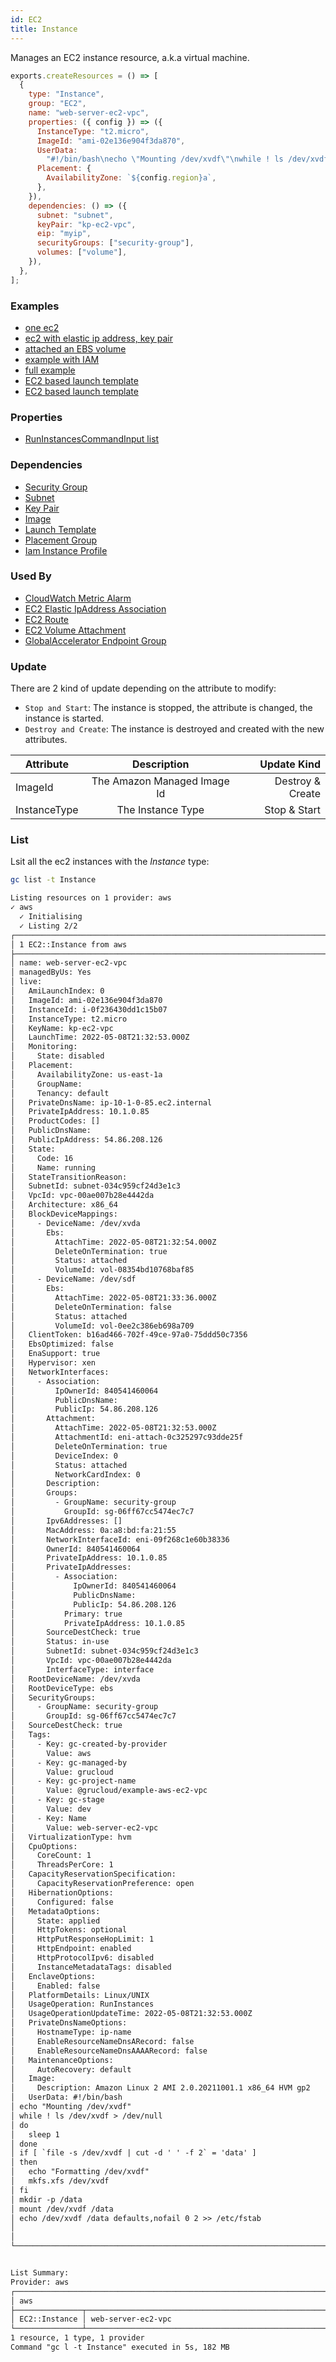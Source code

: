 ```yaml
---
id: EC2
title: Instance
---
```


Manages an EC2 instance resource, a.k.a virtual machine.

```js
exports.createResources = () => [
  {
    type: "Instance",
    group: "EC2",
    name: "web-server-ec2-vpc",
    properties: ({ config }) => ({
      InstanceType: "t2.micro",
      ImageId: "ami-02e136e904f3da870",
      UserData:
        "#!/bin/bash\necho \"Mounting /dev/xvdf\"\nwhile ! ls /dev/xvdf > /dev/null\ndo \n  sleep 1\ndone\nif [ `file -s /dev/xvdf | cut -d ' ' -f 2` = 'data' ]\nthen\n  echo \"Formatting /dev/xvdf\"\n  mkfs.xfs /dev/xvdf\nfi\nmkdir -p /data\nmount /dev/xvdf /data\necho /dev/xvdf /data defaults,nofail 0 2 >> /etc/fstab\n",
      Placement: {
        AvailabilityZone: `${config.region}a`,
      },
    }),
    dependencies: () => ({
      subnet: "subnet",
      keyPair: "kp-ec2-vpc",
      eip: "myip",
      securityGroups: ["security-group"],
      volumes: ["volume"],
    }),
  },
];
```

### Examples

- [one ec2](https://github.com/grucloud/grucloud/blob/main/examples/aws/EC2/ec2-simple/)
- [ec2 with elastic ip address, key pair](https://github.com/grucloud/grucloud/blob/main/examples/aws/EC2/ec2)
- [attached an EBS volume](https://github.com/grucloud/grucloud/blob/main/examples/aws/EC2/volume)
- [example with IAM](https://github.com/grucloud/grucloud/blob/main/examples/aws/IAM/iam)
- [full example](https://github.com/grucloud/grucloud/blob/main/examples/aws/EC2/ec2-vpc)
- [EC2 based launch template](https://github.com/grucloud/grucloud/blob/main/examples/aws/EC2/launchTemplate)
- [EC2 based launch template](https://github.com/grucloud/grucloud/blob/main/examples/aws/EC2/launchTemplate-sg)

### Properties

- [RunInstancesCommandInput list](https://docs.aws.amazon.com/AWSJavaScriptSDK/v3/latest/clients/client-ec2/interfaces/runinstancescommandinput.html)

### Dependencies

- [Security Group](./SecurityGroup.md)
- [Subnet](./Subnet.md)
- [Key Pair](./KeyPair.md)
- [Image](./Image.md)
- [Launch Template](./LaunchTemplate.md)
- [Placement Group](./PlacementGroup.md)
- [Iam Instance Profile](../IAM/InstanceProfile.md)

### Used By

- [CloudWatch Metric Alarm](../CloudWatch/MetricAlarm.md)
- [EC2 Elastic IpAddress Association](./ElasticIpAddressAssociation.md)
- [EC2 Route](./Route.md)
- [EC2 Volume Attachment](./VolumeAttachment.md)
- [GlobalAccelerator Endpoint Group](../GlobalAccelerator/EndpointGroup.md)

### Update

There are 2 kind of update depending on the attribute to modify:

- `Stop and Start`: The instance is stopped, the attribute is changed, the instance is started.
- `Destroy and Create`: The instance is destroyed and created with the new attributes.

| Attribute    |         Description         |      Update Kind |
| ------------ | :-------------------------: | ---------------: |
| ImageId      | The Amazon Managed Image Id | Destroy & Create |
| InstanceType |      The Instance Type      |     Stop & Start |

### List

Lsit all the ec2 instances with the _Instance_ type:

```sh
gc list -t Instance
```

```txt
Listing resources on 1 provider: aws
✓ aws
  ✓ Initialising
  ✓ Listing 2/2
┌───────────────────────────────────────────────────────────────────────┐
│ 1 EC2::Instance from aws                                              │
├───────────────────────────────────────────────────────────────────────┤
│ name: web-server-ec2-vpc                                              │
│ managedByUs: Yes                                                      │
│ live:                                                                 │
│   AmiLaunchIndex: 0                                                   │
│   ImageId: ami-02e136e904f3da870                                      │
│   InstanceId: i-0f236430dd1c15b07                                     │
│   InstanceType: t2.micro                                              │
│   KeyName: kp-ec2-vpc                                                 │
│   LaunchTime: 2022-05-08T21:32:53.000Z                                │
│   Monitoring:                                                         │
│     State: disabled                                                   │
│   Placement:                                                          │
│     AvailabilityZone: us-east-1a                                      │
│     GroupName:                                                        │
│     Tenancy: default                                                  │
│   PrivateDnsName: ip-10-1-0-85.ec2.internal                           │
│   PrivateIpAddress: 10.1.0.85                                         │
│   ProductCodes: []                                                    │
│   PublicDnsName:                                                      │
│   PublicIpAddress: 54.86.208.126                                      │
│   State:                                                              │
│     Code: 16                                                          │
│     Name: running                                                     │
│   StateTransitionReason:                                              │
│   SubnetId: subnet-034c959cf24d3e1c3                                  │
│   VpcId: vpc-00ae007b28e4442da                                        │
│   Architecture: x86_64                                                │
│   BlockDeviceMappings:                                                │
│     - DeviceName: /dev/xvda                                           │
│       Ebs:                                                            │
│         AttachTime: 2022-05-08T21:32:54.000Z                          │
│         DeleteOnTermination: true                                     │
│         Status: attached                                              │
│         VolumeId: vol-08354bd10768baf85                               │
│     - DeviceName: /dev/sdf                                            │
│       Ebs:                                                            │
│         AttachTime: 2022-05-08T21:33:36.000Z                          │
│         DeleteOnTermination: false                                    │
│         Status: attached                                              │
│         VolumeId: vol-0ee2c386eb698a709                               │
│   ClientToken: b16ad466-702f-49ce-97a0-75ddd50c7356                   │
│   EbsOptimized: false                                                 │
│   EnaSupport: true                                                    │
│   Hypervisor: xen                                                     │
│   NetworkInterfaces:                                                  │
│     - Association:                                                    │
│         IpOwnerId: 840541460064                                       │
│         PublicDnsName:                                                │
│         PublicIp: 54.86.208.126                                       │
│       Attachment:                                                     │
│         AttachTime: 2022-05-08T21:32:53.000Z                          │
│         AttachmentId: eni-attach-0c325297c93dde25f                    │
│         DeleteOnTermination: true                                     │
│         DeviceIndex: 0                                                │
│         Status: attached                                              │
│         NetworkCardIndex: 0                                           │
│       Description:                                                    │
│       Groups:                                                         │
│         - GroupName: security-group                                   │
│           GroupId: sg-06ff67cc5474ec7c7                               │
│       Ipv6Addresses: []                                               │
│       MacAddress: 0a:a8:bd:fa:21:55                                   │
│       NetworkInterfaceId: eni-09f268c1e60b38336                       │
│       OwnerId: 840541460064                                           │
│       PrivateIpAddress: 10.1.0.85                                     │
│       PrivateIpAddresses:                                             │
│         - Association:                                                │
│             IpOwnerId: 840541460064                                   │
│             PublicDnsName:                                            │
│             PublicIp: 54.86.208.126                                   │
│           Primary: true                                               │
│           PrivateIpAddress: 10.1.0.85                                 │
│       SourceDestCheck: true                                           │
│       Status: in-use                                                  │
│       SubnetId: subnet-034c959cf24d3e1c3                              │
│       VpcId: vpc-00ae007b28e4442da                                    │
│       InterfaceType: interface                                        │
│   RootDeviceName: /dev/xvda                                           │
│   RootDeviceType: ebs                                                 │
│   SecurityGroups:                                                     │
│     - GroupName: security-group                                       │
│       GroupId: sg-06ff67cc5474ec7c7                                   │
│   SourceDestCheck: true                                               │
│   Tags:                                                               │
│     - Key: gc-created-by-provider                                     │
│       Value: aws                                                      │
│     - Key: gc-managed-by                                              │
│       Value: grucloud                                                 │
│     - Key: gc-project-name                                            │
│       Value: @grucloud/example-aws-ec2-vpc                            │
│     - Key: gc-stage                                                   │
│       Value: dev                                                      │
│     - Key: Name                                                       │
│       Value: web-server-ec2-vpc                                       │
│   VirtualizationType: hvm                                             │
│   CpuOptions:                                                         │
│     CoreCount: 1                                                      │
│     ThreadsPerCore: 1                                                 │
│   CapacityReservationSpecification:                                   │
│     CapacityReservationPreference: open                               │
│   HibernationOptions:                                                 │
│     Configured: false                                                 │
│   MetadataOptions:                                                    │
│     State: applied                                                    │
│     HttpTokens: optional                                              │
│     HttpPutResponseHopLimit: 1                                        │
│     HttpEndpoint: enabled                                             │
│     HttpProtocolIpv6: disabled                                        │
│     InstanceMetadataTags: disabled                                    │
│   EnclaveOptions:                                                     │
│     Enabled: false                                                    │
│   PlatformDetails: Linux/UNIX                                         │
│   UsageOperation: RunInstances                                        │
│   UsageOperationUpdateTime: 2022-05-08T21:32:53.000Z                  │
│   PrivateDnsNameOptions:                                              │
│     HostnameType: ip-name                                             │
│     EnableResourceNameDnsARecord: false                               │
│     EnableResourceNameDnsAAAARecord: false                            │
│   MaintenanceOptions:                                                 │
│     AutoRecovery: default                                             │
│   Image:                                                              │
│     Description: Amazon Linux 2 AMI 2.0.20211001.1 x86_64 HVM gp2     │
│   UserData: #!/bin/bash                                               │
│ echo "Mounting /dev/xvdf"                                             │
│ while ! ls /dev/xvdf > /dev/null                                      │
│ do                                                                    │
│   sleep 1                                                             │
│ done                                                                  │
│ if [ `file -s /dev/xvdf | cut -d ' ' -f 2` = 'data' ]                 │
│ then                                                                  │
│   echo "Formatting /dev/xvdf"                                         │
│   mkfs.xfs /dev/xvdf                                                  │
│ fi                                                                    │
│ mkdir -p /data                                                        │
│ mount /dev/xvdf /data                                                 │
│ echo /dev/xvdf /data defaults,nofail 0 2 >> /etc/fstab                │
│                                                                       │
│                                                                       │
└───────────────────────────────────────────────────────────────────────┘


List Summary:
Provider: aws
┌──────────────────────────────────────────────────────────────────────┐
│ aws                                                                  │
├───────────────┬──────────────────────────────────────────────────────┤
│ EC2::Instance │ web-server-ec2-vpc                                   │
└───────────────┴──────────────────────────────────────────────────────┘
1 resource, 1 type, 1 provider
Command "gc l -t Instance" executed in 5s, 182 MB
```
